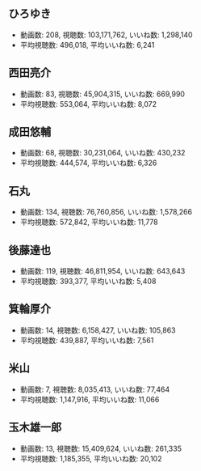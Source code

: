 ## ひろゆき

-   動画数: 208, 視聴数: 103,171,762, いいね数: 1,298,140
-   平均視聴数: 496,018, 平均いいね数: 6,241

## 西田亮介

-   動画数: 83, 視聴数: 45,904,315, いいね数: 669,990
-   平均視聴数: 553,064, 平均いいね数: 8,072

## 成田悠輔

-   動画数: 68, 視聴数: 30,231,064, いいね数: 430,232
-   平均視聴数: 444,574, 平均いいね数: 6,326

## 石丸

-   動画数: 134, 視聴数: 76,760,856, いいね数: 1,578,266
-   平均視聴数: 572,842, 平均いいね数: 11,778

## 後藤達也

-   動画数: 119, 視聴数: 46,811,954, いいね数: 643,643
-   平均視聴数: 393,377, 平均いいね数: 5,408

## 箕輪厚介

-   動画数: 14, 視聴数: 6,158,427, いいね数: 105,863
-   平均視聴数: 439,887, 平均いいね数: 7,561

## 米山

-   動画数: 7, 視聴数: 8,035,413, いいね数: 77,464
-   平均視聴数: 1,147,916, 平均いいね数: 11,066

## 玉木雄一郎

-   動画数: 13, 視聴数: 15,409,624, いいね数: 261,335
-   平均視聴数: 1,185,355, 平均いいね数: 20,102

